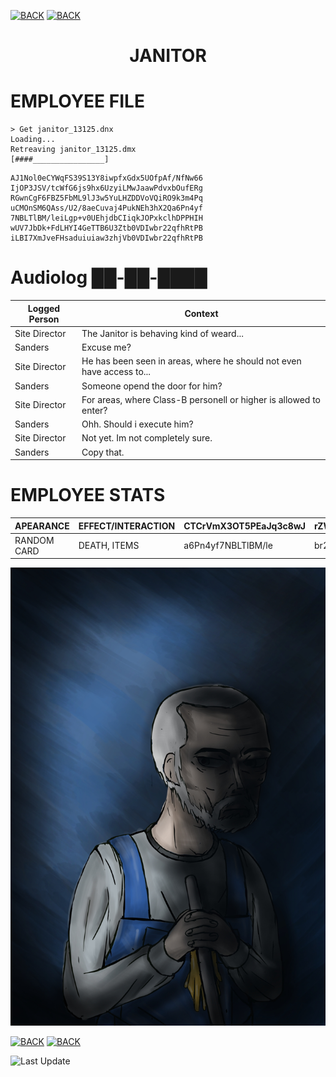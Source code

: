 [![BACK](https://img.shields.io/badge/GO_TO-HOME-ffffff?style=for-the-badge&labelColor=000000&color=ffffff)](https://raven-sgwc.github.io/SCP-FC/)
[![BACK](https://img.shields.io/badge/GO_TO-INVENTORY-ffffff?style=for-the-badge&labelColor=000000&color=ffffff)](https://raven-sgwc.github.io/SCP-FC/web/tree)

<h1 align="center">JANITOR</h1>

# EMPLOYEE FILE

```
> Get janitor_13125.dnx
Loading...
Retreaving janitor_13125.dmx
[####________________]
```
```
AJ1Nol0eCYWqFS39S13Y8iwpfxGdx5UOfpAf/NfNw66
IjOP3JSV/tcWfG6js9hx6UzyiLMwJaawPdvxbOufERg
RGwnCgF6FBZ5FbML9lJ3w5YuLHZDDVoVQiRO9k3m4Pq
uCMOnSM6QAss/U2/8aeCuvaj4PukNEh3hX2Qa6Pn4yf
7NBLTlBM/leiLgp+v0UEhjdbCIiqkJOPxkclhDPPHIH
wUV7JbDk+FdLHYI4GeTTB6U3Ztb0VDIwbr22qfhRtPB
iLBI7XmJveFHsaduiuiaw3zhjVb0VDIwbr22qfhRtPB
```

# Audiolog ██-██-████

| Logged Person | Context |
| - | - |
| Site Director | The Janitor is behaving kind of weard... |
| Sanders | Excuse me? |
| Site Director | He has been seen in areas, where he should not even have access to... |
| Sanders | Someone opend the door for him? |
| Site Director | For areas, where Class-B personell or higher is allowed to enter? |
| Sanders | Ohh. Should i execute him? |
| Site Director | Not yet. Im not completely sure. |
| Sanders | Copy that. |

# EMPLOYEE STATS

| APEARANCE | EFFECT/INTERACTION | CTCrVmX3OT5PEaJq3c8wJ | rZW1Ap1IOua3j | LHZDDVoVQiRxjOZO9k | 
| - | - | - | - | - |
| RANDOM CARD | DEATH, ITEMS | a6Pn4yf7NBLTlBM/le | br232qfhRt | l0eCbzssaiGzWi |

[![Janitor](./img/cleaner.jpg)](./uborschick)

[![BACK](https://img.shields.io/badge/GO_TO-HOME-ffffff?style=for-the-badge&labelColor=000000&color=ffffff)](https://raven-sgwc.github.io/SCP-FC/)
[![BACK](https://img.shields.io/badge/GO_TO-INVENTORY-ffffff?style=for-the-badge&labelColor=000000&color=ffffff)](https://raven-sgwc.github.io/SCP-FC/web/tree)

![Last Update](https://img.shields.io/github/last-commit/raven-sgwc/SCP-FC?path=.%2Fweb%2Fcharacters%2Fjanitor.md&style=for-the-badge&label=LAST%20UPDATE&labelColor=000000&color=ffffff&cacheSeconds=https%3A%2F%2Fraven-sgwc.github.io%2FSCP-FC)